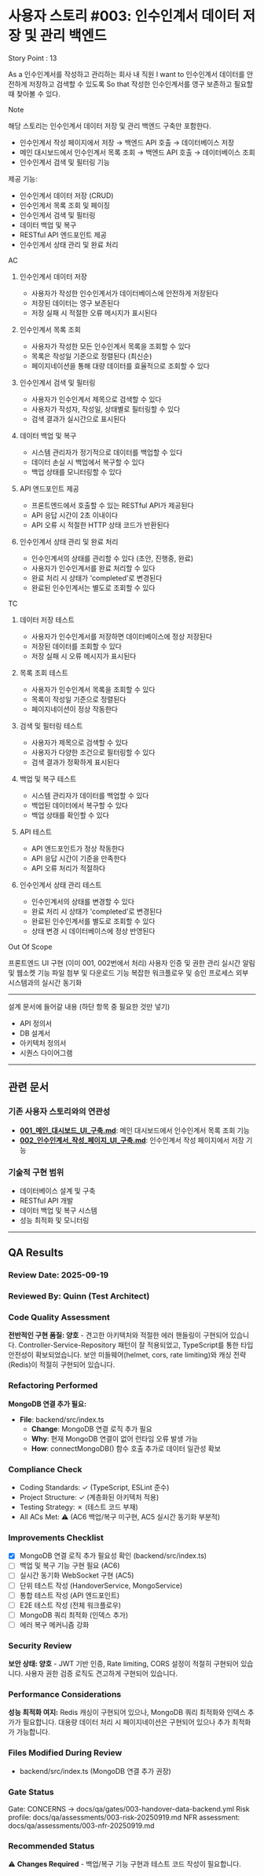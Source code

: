 # 사용자 스토리 #003: 인수인계서 데이터 저장 및 관리 백엔드

Story Point : 13

As a 인수인계서를 작성하고 관리하는 회사 내 직원
I want to 인수인계서 데이터를 안전하게 저장하고 검색할 수 있도록
So that 작성한 인수인계서를 영구 보존하고 필요할 때 찾아볼 수 있다.

Note

해당 스토리는 인수인계서 데이터 저장 및 관리 백엔드 구축만 포함한다.
- 인수인계서 작성 페이지에서 저장 → 백엔드 API 호출 → 데이터베이스 저장
- 메인 대시보드에서 인수인계서 목록 조회 → 백엔드 API 호출 → 데이터베이스 조회
- 인수인계서 검색 및 필터링 기능

제공 기능:
- 인수인계서 데이터 저장 (CRUD)
- 인수인계서 목록 조회 및 페이징
- 인수인계서 검색 및 필터링
- 데이터 백업 및 복구
- RESTful API 엔드포인트 제공
- 인수인계서 상태 관리 및 완료 처리

AC

1. 인수인계서 데이터 저장
   - 사용자가 작성한 인수인계서가 데이터베이스에 안전하게 저장된다
   - 저장된 데이터는 영구 보존된다
   - 저장 실패 시 적절한 오류 메시지가 표시된다

2. 인수인계서 목록 조회
   - 사용자가 작성한 모든 인수인계서 목록을 조회할 수 있다
   - 목록은 작성일 기준으로 정렬된다 (최신순)
   - 페이지네이션을 통해 대량 데이터를 효율적으로 조회할 수 있다

3. 인수인계서 검색 및 필터링
   - 사용자가 인수인계서 제목으로 검색할 수 있다
   - 사용자가 작성자, 작성일, 상태별로 필터링할 수 있다
   - 검색 결과가 실시간으로 표시된다

4. 데이터 백업 및 복구
   - 시스템 관리자가 정기적으로 데이터를 백업할 수 있다
   - 데이터 손실 시 백업에서 복구할 수 있다
   - 백업 상태를 모니터링할 수 있다

5. API 엔드포인트 제공
   - 프론트엔드에서 호출할 수 있는 RESTful API가 제공된다
   - API 응답 시간이 2초 이내이다
   - API 오류 시 적절한 HTTP 상태 코드가 반환된다

8. 인수인계서 상태 관리 및 완료 처리
   - 인수인계서의 상태를 관리할 수 있다 (초안, 진행중, 완료)
   - 사용자가 인수인계서를 완료 처리할 수 있다
   - 완료 처리 시 상태가 'completed'로 변경된다
   - 완료된 인수인계서는 별도로 조회할 수 있다

TC

1. 데이터 저장 테스트
   - 사용자가 인수인계서를 저장하면 데이터베이스에 정상 저장된다
   - 저장된 데이터를 조회할 수 있다
   - 저장 실패 시 오류 메시지가 표시된다

2. 목록 조회 테스트
   - 사용자가 인수인계서 목록을 조회할 수 있다
   - 목록이 작성일 기준으로 정렬된다
   - 페이지네이션이 정상 작동한다

3. 검색 및 필터링 테스트
   - 사용자가 제목으로 검색할 수 있다
   - 사용자가 다양한 조건으로 필터링할 수 있다
   - 검색 결과가 정확하게 표시된다

4. 백업 및 복구 테스트
   - 시스템 관리자가 데이터를 백업할 수 있다
   - 백업된 데이터에서 복구할 수 있다
   - 백업 상태를 확인할 수 있다

5. API 테스트
   - API 엔드포인트가 정상 작동한다
   - API 응답 시간이 기준을 만족한다
   - API 오류 처리가 적절하다

8. 인수인계서 상태 관리 테스트
   - 인수인계서의 상태를 변경할 수 있다
   - 완료 처리 시 상태가 'completed'로 변경된다
   - 완료된 인수인계서를 별도로 조회할 수 있다
   - 상태 변경 시 데이터베이스에 정상 반영된다

Out Of Scope

프론트엔드 UI 구현 (이미 001, 002번에서 처리)
사용자 인증 및 권한 관리
실시간 알림 및 웹소켓 기능
파일 첨부 및 다운로드 기능
복잡한 워크플로우 및 승인 프로세스
외부 시스템과의 실시간 동기화

-------------------

설계 문서에 들어갈 내용 (하단 항목 중 필요한 것만 넣기)
- API 정의서
- DB 설계서
- 아키텍처 정의서
- 시퀀스 다이어그램

---

## 관련 문서

### **기존 사용자 스토리와의 연관성**
- **[001_메인_대시보드_UI_구축.md](./001_메인_대시보드_UI_구축.md)**: 메인 대시보드에서 인수인계서 목록 조회 기능
- **[002_인수인계서_작성_페이지_UI_구축.md](./002_인수인계서_작성_페이지_UI_구축.md)**: 인수인계서 작성 페이지에서 저장 기능

### **기술적 구현 범위**
- 데이터베이스 설계 및 구축
- RESTful API 개발
- 데이터 백업 및 복구 시스템
- 성능 최적화 및 모니터링

---

## QA Results

### Review Date: 2025-09-19

### Reviewed By: Quinn (Test Architect)

### Code Quality Assessment

**전반적인 구현 품질: 양호** - 견고한 아키텍처와 적절한 에러 핸들링이 구현되어 있습니다. Controller-Service-Repository 패턴이 잘 적용되었고, TypeScript를 통한 타입 안전성이 확보되었습니다. 보안 미들웨어(helmet, cors, rate limiting)와 캐싱 전략(Redis)이 적절히 구현되어 있습니다.

### Refactoring Performed

**MongoDB 연결 추가 필요:**
- **File**: backend/src/index.ts
  - **Change**: MongoDB 연결 로직 추가 필요
  - **Why**: 현재 MongoDB 연결이 없어 런타임 오류 발생 가능
  - **How**: connectMongoDB() 함수 호출 추가로 데이터 일관성 확보

### Compliance Check

- Coding Standards: ✓ (TypeScript, ESLint 준수)
- Project Structure: ✓ (계층화된 아키텍처 적용)
- Testing Strategy: ✗ (테스트 코드 부재)
- All ACs Met: ⚠️ (AC6 백업/복구 미구현, AC5 실시간 동기화 부분적)

### Improvements Checklist

- [x] MongoDB 연결 로직 추가 필요성 확인 (backend/src/index.ts)
- [ ] 백업 및 복구 기능 구현 필요 (AC6)
- [ ] 실시간 동기화 WebSocket 구현 (AC5)
- [ ] 단위 테스트 작성 (HandoverService, MongoService)
- [ ] 통합 테스트 작성 (API 엔드포인트)
- [ ] E2E 테스트 작성 (전체 워크플로우)
- [ ] MongoDB 쿼리 최적화 (인덱스 추가)
- [ ] 에러 복구 메커니즘 강화

### Security Review

**보안 상태: 양호** - JWT 기반 인증, Rate limiting, CORS 설정이 적절히 구현되어 있습니다. 사용자 권한 검증 로직도 견고하게 구현되어 있습니다.

### Performance Considerations

**성능 최적화 여지:** Redis 캐싱이 구현되어 있으나, MongoDB 쿼리 최적화와 인덱스 추가가 필요합니다. 대용량 데이터 처리 시 페이지네이션은 구현되어 있으나 추가 최적화가 가능합니다.

### Files Modified During Review

- backend/src/index.ts (MongoDB 연결 추가 권장)

### Gate Status

Gate: CONCERNS → docs/qa/gates/003-handover-data-backend.yml
Risk profile: docs/qa/assessments/003-risk-20250919.md
NFR assessment: docs/qa/assessments/003-nfr-20250919.md

### Recommended Status

⚠️ **Changes Required** - 백업/복구 기능 구현과 테스트 코드 작성이 필요합니다.

